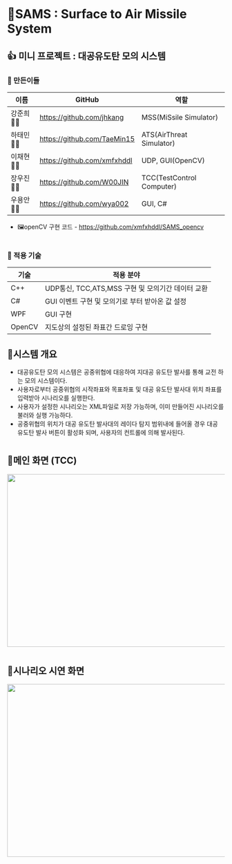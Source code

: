 # 🚀SAMS : Surface to Air Missile System
## 👍 미니 프로젝트 : 대공유도탄 모의 시스템
### 👏 만든이들
|이름|GitHub|역할|
|---|---|---|
|강준희🤷‍♂️|<https://github.com/jhkang>|MSS(MiSsile Simulator)|
|하태민🤷‍♂️|<https://github.com/TaeMin15>|ATS(AirThreat Simulator)|
|이채현🤷‍♂️|<https://github.com/xmfxhddl>|UDP, GUI(OpenCV)|
|장우진🤷‍♀️|<https://github.com/W00JIN>|TCC(TestControl Computer)|
|우용안🤷‍♂️|<https://github.com/wya002>|GUI, C#|
+ 🖼️openCV 구현 코드 - https://github.com/xmfxhddl/SAMS_opencv
#
### 📒 적용 기술
|기술|적용 분야|
|---|---|
|C++|UDP통신, TCC,ATS,MSS 구현 및 모의기간 데이터 교환|
|C#|GUI 이벤트 구현 및 모의기로 부터 받아온 값 설정|
|WPF|GUI 구현|
|OpenCV|지도상의 설정된 좌표간 드로잉 구현|
## 🚀시스템 개요
 * 대공유도탄 모의 시스템은 공중위협에 대응하여 지대공 유도탄 발사를 통해 교전 하는 모의 시스템이다.
 * 사용자로부터 공중위협의 시작좌표와 목표좌표 및 대공 유도탄 발사대 위치 좌표를 입력받아 시나리오를 실행한다.
 * 사용자가 설정한 시나리오는 XML파일로 저장 가능하며, 이미 만들어진 시나리오를 불러와 실행 가능하다.
 * 공중위협의 위치가 대공 유도탄 발사대의 레이다 탐지 범위내에 들어올 경우 대공 유도탄 발사 버튼이 활성화 되며, 사용자의 컨트롤에 의해 발사된다.
#
## 🚀메인 화면 (TCC)

<img src="https://user-images.githubusercontent.com/75249093/207766901-d5613473-e2b6-4f2c-a804-fa16cbf2585d.png" width="600" height="400"/>



#
## 🚀시나리오 시연 화면

<img src="https://user-images.githubusercontent.com/75249093/207768313-c2c9eddf-90b5-4ba0-89b4-c0896dcd39b7.gif" width="600" height="400"/>

#
